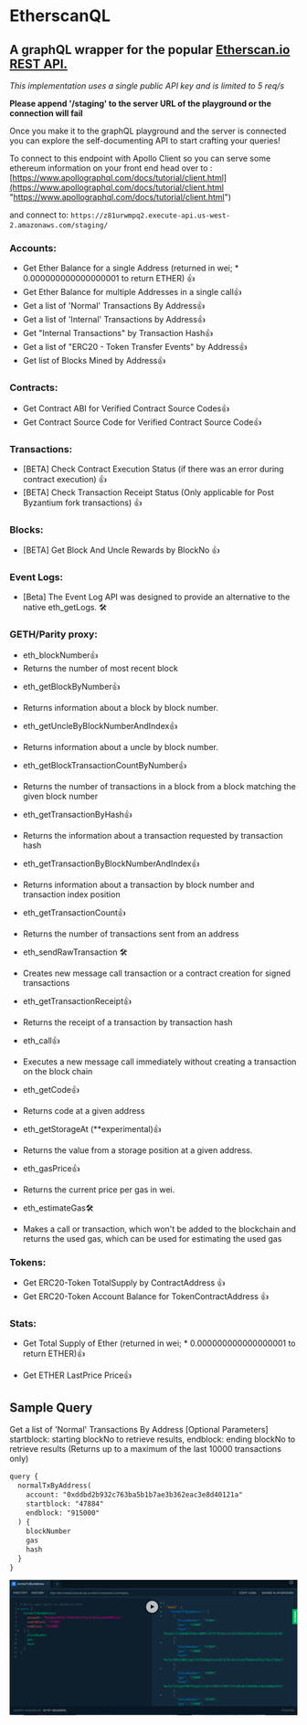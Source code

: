 # EtherscanQL

## A graphQL wrapper for the popular [Etherscan.io REST API.](https://etherscan.io/apis "Etherscan.io REST API")

_This implementation uses a single public API key and is limited to 5 req/s_

**Please append '/staging' to the server URL of the playground or the connection will fail**

Once you make it to the graphQL playground and the server is connected you can explore the self-documenting API to start crafting your queries!

To connect to this endpoint with Apollo Client so you can serve some ethereum information on your front end head over to : 
[https://www.apollographql.com/docs/tutorial/client.html](https://www.apollographql.com/docs/tutorial/client.html "https://www.apollographql.com/docs/tutorial/client.html")

and connect to: `https://z81urwmpq2.execute-api.us-west-2.amazonaws.com/staging/`


### Accounts:

-   Get Ether Balance for a single Address (returned in wei; \* 0.000000000000000001 to return ETHER) 👍
-   Get Ether Balance for multiple Addresses in a single call👍
-   Get a list of 'Normal' Transactions By Address👍
-   Get a list of 'Internal' Transactions by Address👍
-   Get "Internal Transactions" by Transaction Hash👍
-   Get a list of "ERC20 - Token Transfer Events" by Address👍
-   Get list of Blocks Mined by Address👍

### Contracts:

-   Get Contract ABI for Verified Contract Source Codes👍
-   Get Contract Source Code for Verified Contract Source Code👍

### Transactions:

-   [BETA] Check Contract Execution Status (if there was an error during contract execution) 👍
-   [BETA] Check Transaction Receipt Status (Only applicable for Post Byzantium fork transactions) 👍

### Blocks:

-   [BETA] Get Block And Uncle Rewards by BlockNo 👍

### Event Logs:

-   [Beta] The Event Log API was designed to provide an alternative to the native eth_getLogs. 🛠️

### GETH/Parity proxy:

-   eth_blockNumber👍
-   Returns the number of most recent block

*   eth_getBlockByNumber👍
*   Returns information about a block by block number.

*   eth_getUncleByBlockNumberAndIndex👍
*   Returns information about a uncle by block number.

*   eth_getBlockTransactionCountByNumber👍
*   Returns the number of transactions in a block from a block matching the given block number

*   eth_getTransactionByHash👍
*   Returns the information about a transaction requested by transaction hash

*   eth_getTransactionByBlockNumberAndIndex👍
*   Returns information about a transaction by block number and transaction index position

*   eth_getTransactionCount👍
*   Returns the number of transactions sent from an address

*   eth_sendRawTransaction 🛠️
*   Creates new message call transaction or a contract creation for signed transactions

*   eth_getTransactionReceipt👍
*   Returns the receipt of a transaction by transaction hash

*   eth_call👍
*   Executes a new message call immediately without creating a transaction on the block chain

*   eth_getCode👍
*   Returns code at a given address

*   eth_getStorageAt (\*\*experimental)👍
*   Returns the value from a storage position at a given address.

*   eth_gasPrice👍
*   Returns the current price per gas in wei.

*   eth_estimateGas🛠️
*   Makes a call or transaction, which won't be added to the blockchain and returns the used gas, which can be used for estimating the used gas

### Tokens:

-   Get ERC20-Token TotalSupply by ContractAddress 👍
-   Get ERC20-Token Account Balance for TokenContractAddress 👍

### Stats:

-   Get Total Supply of Ether (returned in wei; \* 0.000000000000000001 to return ETHER)👍

-   Get ETHER LastPrice Price👍

## Sample Query

Get a list of 'Normal' Transactions By Address
[Optional Parameters] startblock: starting blockNo to retrieve results, endblock: ending blockNo to retrieve results
(Returns up to a maximum of the last 10000 transactions only)

```
query {
  normalTxByAddress(
    account: "0xddbd2b932c763ba5b1b7ae3b362eac3e8d40121a"
    startblock: "47884"
    endblock: "915000"
  ) {
    blockNumber
    gas
    hash
  }
}
```

![normal TX by address](/normalTXexample.jpg "normal TX by address")
